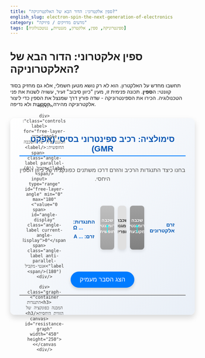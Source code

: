 ```yaml
---
title: "ספין אלקטרוני: הדור הבא של האלקטרוניקה?"
english_slug: electron-spin-the-next-generation-of-electronics
category: "מדעים מדויקים / פיזיקה"
tags: [ספינטרוניקה, ספין, אלקטרון, מגנטיות, ננוטכנולוגיה]
---
```

<h1>ספין אלקטרוני: הדור הבא של האלקטרוניקה?</h1>
<p>תחשבו מחדש על האלקטרון. הוא לא רק נושא מטען חשמלי, אלא גם מחזיק בסוד קוונטי: ה<b>ספין</b>. תכונה פנימית זו, מעין "כיוון סיבוב" זעיר, עשויה לשנות את פני הטכנולוגיה. הכירו את הספינטרוניקה - שדה פורץ דרך שמנצל את הספין כדי ליצור אלקטרוניקה מהירה, חסכונית ולא נדיפה.</p>

<div class="simulation-container">
    <h2>סימולציה: רכיב ספינטרוני בסיסי (אפקט GMR)</h2>
    <p>בחנו כיצד התנגדות הרכיב והזרם דרכו משתנים כפונקציה של כיוון הספין היחסי.</p>
    <div class="device">
        <div class="electron-source">
            <span>זרם<br>אלקטרונים</span>
            <div class="electron-stream">
                 <!-- Electrons will be added/managed by JS for animation -->
             </div>
        </div>
        <div class="layer fixed-layer">
            <div class="layer-label">שכבה פרומגנטית<br>מקובעת</div>
            <div class="magnetization-arrow fixed-arrow">↑</div>
        </div>
        <div class="layer non-magnetic-layer">
            <div class="layer-label">שכבה לא-מגנטית<br>(מפריד)</div>
        </div>
        <div class="layer free-layer">
            <div class="layer-label">שכבה פרומגנטית<br>חופשית</div>
            <div class="magnetization-arrow free-arrow">↑</div>
        </div>
        <div class="electron-output">
            <div class="output-label">התנגדות: <span id="resistance-value">...</span> Ω</div>
             <div class="output-label">זרם: <span id="current-value">...</span> A</div>
        </div>

    </div>

    <div class="controls">
        <label for="free-layer-angle">כיוון המגנטיזציה של השכבה החופשית:</label>
         <span class="angle-label parallel-label">מקביל (0°)</span>
        <input type="range" id="free-layer-angle" min="0" max="180" value="0">
        <span id="angle-display" class="angle-label current-angle-display">0°</span>
        <span class="angle-label anti-parallel-label">אנטי-מקביל (180°)</span>
    </div>

    <div class="graph-container">
        <h3>התנגדות המבנה כפונקציה של הזווית היחסית</h3>
        <canvas id="resistance-graph" width="450" height="250"></canvas>
    </div>
</div>

<style>
    /* Basic Reset and Font */
    .simulation-container * {
        box-sizing: border-box;
    }

    .simulation-container {
        font-family: 'Heebo', sans-serif; /* Example of a better font */
        direction: rtl;
        text-align: center;
        margin: 30px auto;
        border: none; /* Remove basic border */
        padding: 25px;
        max-width: 750px; /* Slightly wider */
        background: linear-gradient(to bottom right, #ffffff, #e9eff7); /* Soft gradient background */
        border-radius: 12px; /* Rounded corners */
        box-shadow: 0 8px 16px rgba(0, 0, 0, 0.15); /* Subtle shadow */
        color: #333;
    }

    .simulation-container h1 {
        color: #004080; /* Deep blue */
        margin-bottom: 15px;
        font-size: 2em;
    }

     .simulation-container h2 {
        color: #0056b3; /* Medium blue */
        margin-top: 20px;
        margin-bottom: 10px;
        font-size: 1.6em;
        border-bottom: 2px solid #007bff; /* Underline */
        display: inline-block; /* Fit underline to text */
        padding-bottom: 5px;
     }

     .simulation-container h3 {
        color: #007bff; /* Brighter blue */
        margin-top: 25px;
        margin-bottom: 15px;
        font-size: 1.3em;
     }

     .simulation-container p {
         font-size: 1.1em;
         line-height: 1.6;
         color: #555;
         margin-bottom: 20px;
     }

    .device {
        display: flex;
        align-items: center;
        justify-content: center;
        margin: 30px 0;
        position: relative;
         height: 180px; /* More height */
        padding: 0 10px; /* Add some padding to ends */
    }

    .electron-source, .electron-output {
        padding: 15px 10px; /* Increased padding */
        font-weight: bold;
        text-align: center;
        width: 120px; /* Wider */
        font-size: 1em;
        color: #0056b3; /* Blue text */
        display: flex;
        flex-direction: column;
        align-items: center;
        justify-content: center;
        position: relative; /* Needed for electron stream positioning */
    }
     .electron-source {
         text-align: right;
          padding-right: 20px;
          width: 150px; /* Even wider source */
     }
     .electron-output {
         text-align: left;
         padding-left: 20px;
         width: 150px; /* Wider output */
     }

    .layer {
        border: none; /* Remove borders, use shadows */
        margin: 0 5px; /* Increased margin */
        padding: 20px 10px; /* Increased padding */
        width: 110px; /* Wider layers */
        text-align: center;
        position: relative;
         height: 120px; /* Fixed height for layers */
         display: flex;
         flex-direction: column;
         justify-content: center;
         align-items: center;
         overflow: hidden;
         border-radius: 8px; /* Rounded layer corners */
         box-shadow: 0 4px 8px rgba(0, 0, 0, 0.1); /* Layer shadow */
    }

    .fixed-layer {
        background: linear-gradient(to bottom, #a0a0a0, #808080); /* Gradient */
        color: #fff; /* White text on dark layer */
    }

    .non-magnetic-layer {
        background-color: #e0e0e0; /* Light gray */
        width: 50px; /* Thinner */
        padding: 20px 8px;
        color: #333;
    }

    .free-layer {
        background: linear-gradient(to bottom, #c0c0c0, #a0a0a0); /* Gradient */
         color: #fff;
    }

    .layer-label {
        font-size: 0.85em; /* Slightly larger font for labels */
        margin-bottom: 8px;
         line-height: 1.3;
         font-weight: bold;
         text-shadow: 0 1px 2px rgba(0,0,0,0.1); /* Text shadow for readability */
    }

    .magnetization-arrow {
        font-size: 2.5em; /* Larger arrow */
        font-weight: bold;
        position: absolute;
        top: 50%;
        left: 50%;
        transform: translate(-50%, -50%);
        transform-origin: center;
        color: #00ffff; /* Cyan for visibility */
         pointer-events: none;
         transition: transform 0.3s ease-out; /* Smooth arrow rotation */
    }

     /* Adjust initial position slightly for better centering */
    .fixed-arrow {
         transform: translate(-50%, -50%) rotate(0deg);
    }

    .free-arrow {
         transform: translate(-50%, -50%) rotate(0deg);
    }


    .output-label {
        font-size: 1em;
        margin-top: 8px; /* Increased margin */
        color: #0056b3;
    }
    .output-label span {
        font-weight: bold;
        color: #007bff; /* Highlight values */
    }


    .controls {
        margin-top: 30px; /* More space */
        margin-bottom: 25px;
        display: flex; /* Use flexbox for alignment */
        align-items: center;
        justify-content: center;
        flex-wrap: wrap; /* Allow wrapping on smaller screens */
    }
    .controls label {
        display: inline-block;
        margin-bottom: 5px; /* Adjust for flex layout */
        font-weight: bold;
        font-size: 1em;
        margin-right: 15px; /* Space after label */
        color: #333;
    }
    .controls input[type="range"] {
        width: 250px; /* Wider slider */
        margin: 0 15px; /* Space around slider */
        vertical-align: middle;
        -webkit-appearance: none; /* Remove default styles */
        appearance: none;
        height: 8px;
        background: #ddd;
        outline: none;
        opacity: 0.7;
        transition: opacity .2s;
        border-radius: 4px;
    }
     .controls input[type="range"]:hover {
         opacity: 1;
     }
     .controls input[type="range"]::-webkit-slider-thumb {
        -webkit-appearance: none;
        appearance: none;
        width: 20px;
        height: 20px;
        background: #007bff;
        cursor: pointer;
        border-radius: 50%;
        box-shadow: 0 2px 4px rgba(0,0,0,0.2);
     }
      .controls input[type="range"]::-moz-range-thumb {
        width: 20px;
        height: 20px;
        background: #007bff;
        cursor: pointer;
        border-radius: 50%;
        box-shadow: 0 2px 4px rgba(0,0,0,0.2);
     }

     .controls .angle-label {
         vertical-align: middle;
         font-size: 0.9em;
         color: #555;
         min-width: 80px; /* Give labels space */
         text-align: center;
     }
     .controls .current-angle-display {
         font-weight: bold;
         color: #007bff; /* Highlight current value */
         font-size: 1.1em;
     }


    .graph-container {
        margin-top: 35px; /* More space */
    }

    canvas {
        border: 1px solid #ccc;
        background-color: #fff;
        border-radius: 8px;
        box-shadow: inset 0 2px 5px rgba(0,0,0,0.05); /* Inner shadow for depth */
    }

     /* Electron flow visualization */
    .electron-flow {
         /* This container spans across the device visually */
         position: absolute;
         top: 50%; /* Vertically center the stream */
         left: 0;
         width: 100%;
         height: 30px; /* Height of the visual stream area */
         transform: translateY(-50%);
         pointer-events: none;
         overflow: hidden;
         /* Background or effects can go here */
         background-color: rgba(0, 123, 255, 0.05); /* Very subtle blue tint */
         border-radius: 15px; /* Rounded flow ends */
    }

     .electron-stream {
         position: absolute;
         top: 0;
         left: 0;
         width: 100%; /* Stream covers the flow container */
         height: 100%;
         display: flex;
         align-items: center;
         opacity: 1; /* Base opacity */
         transition: opacity 0.5s ease-out; /* Smooth opacity transition */
     }

    .electron {
        font-size: 1.5em; /* Larger electrons */
        position: absolute;
        left: 0%;
        /* Animation properties handled by JS */
        color: #00cc00; /* Default color (e.g., spin-up) */
        transition: left linear; /* Smooth position transition */
         text-shadow: 0 0 3px rgba(0, 204, 0, 0.5); /* Subtle glow */
         font-weight: bold;
    }
     .electron.spin-down {
         color: #ff6666; /* Reddish for spin-down */
         text-shadow: 0 0 3px rgba(255, 102, 102, 0.5);
     }


    #toggle-explanation {
        display: block;
        margin: 30px auto 20px auto; /* More space */
        padding: 12px 25px; /* Larger padding */
        font-size: 1.1em; /* Larger font */
        cursor: pointer;
        border: none; /* Remove border */
        background-color: #007bff;
        color: white;
        border-radius: 25px; /* Pill shape */
        transition: background-color 0.3s ease, transform 0.1s ease;
        box-shadow: 0 4px 8px rgba(0, 0, 0, 0.15);
    }
    #toggle-explanation:hover {
        background-color: #0056b3;
        transform: translateY(-2px); /* Lift effect on hover */
    }
     #toggle-explanation:active {
         background-color: #004080;
         transform: translateY(0); /* Press effect */
     }


    .explanation {
        display: none;
        margin-top: 25px;
        padding: 20px; /* More padding */
        border: 1px solid #b3d9ff; /* Lighter border */
        background-color: #e9f7ff; /* Light blue background */
        text-align: right;
        direction: rtl;
        border-radius: 10px; /* Rounded corners */
        box-shadow: 0 4px 8px rgba(0,0,0,0.1);
    }

    .explanation h2 {
        text-align: center;
        margin-bottom: 20px; /* More space */
        color: #0056b3;
        border-bottom: none; /* Remove underline from explanation title */
        font-size: 1.8em;
    }
     .explanation h3 {
         margin-top: 20px; /* More space */
         margin-bottom: 8px;
         color: #007bff;
         border-bottom: 1px dashed #007bff; /* Dashed underline */
         padding-bottom: 4px;
         font-size: 1.2em;
     }
     .explanation p {
         margin-bottom: 15px;
         font-size: 1em; /* Slightly smaller font in explanation */
         color: #444;
     }
     .explanation ul {
         margin-right: 25px; /* More indent */
         list-style-type: disc;
         margin-bottom: 15px;
     }
      .explanation li {
          margin-bottom: 8px; /* More space between list items */
          line-height: 1.5;
          color: #444;
      }
</style>

<button id="toggle-explanation">הצג הסבר מעמיק</button>

<div class="explanation">
    <h2>הסבר מעמיק: הצצה לעולם הספינטרוניקה</h2>

    <h3>מהו ספין אלקטרוני בפשטות?</h3>
    <p>דמיינו אלקטרון לא רק ככדור זעיר עם מטען, אלא גם כבעל "סיבוב פנימי". סיבוב זה אינו תנועה פיזית במרחב אלא תכונה קוונטית יסודית, המכונה ספין. עבור אלקטרונים, הספין יכול להיות בעל שני כיוונים בלבד ביחס לציר חיצוני - לרוב אנו קוראים להם "ספין למעלה" (↑) ו"ספין למטה" (↓). תכונה קבועה זו היא מעין "מצפן" פנימי של האלקטרון.</p>

    <h3>מעבר מאלקטרוניקה לספינטרוניקה: המטען פוגש את הספין</h3>
    <p>בעוד שהאלקטרוניקה המסורתית מתבססת כולה על שליטה בתנועת המטען החשמלי של האלקטרונים (הזרם), הספינטרוניקה מוסיפה מימד נוסף: היכולת לשלוט, למדוד, ולנצל את כיוון הספין עצמו. הספין הופך להיות נושא מידע, בדומה למטען, ואף מעניק יכולות חדשות שלא קיימות באלקטרוניקה הקונבנציונלית.</p>

    <h3>איך עובדים רכיבים ספינטרוניים בסיסיים?</h3>
    <p>הסימולציה מדגימה מבנה דומה לרכיב המנצל את <strong>אפקט ההתנגדות המגנטית הענקית (GMR)</strong>. רכיבים אלו מורכבים משכבות דקות של חומרים שונים, לרוב בקנה מידה ננומטרי:</p>
    <ul>
        <li><strong>שכבה פרומגנטית מקובעת:</strong> שכבה עשויה מחומר מגנטי (כמו ברזל, ניקל, קובלט או סגסוגותיהם) שהמגנטיזציה שלה ("כיוון המצפנים הפנימיים" של האטומים בה) קבועה בכיוון מסוים. שכבה זו משמשת כ"מקטב ספין" - היא מאפשרת לאלקטרונים עם ספין מקביל למגנטיזציה שלה לעבור בקלות יחסית, בעוד אלקטרונים עם ספין אנטי-מקביל נתקלים בהתנגדות גדולה יותר ומתפזרים.</li>
        <li><strong>שכבה לא-מגנטית (מפריד):</strong> שכבה דקה מאוד של חומר לא מגנטי (כמו נחושת) המפרידה בין השכבות הפרומגנטיות. היא דקה מספיק כדי שהאלקטרונים יוכלו לעבור דרכה תוך שמירה על כיוון הספין המקורי שלהם מהשכבה המקובעת.</li>
        <li><strong>שכבה פרומגנטית חופשית:</strong> שכבה פרומגנטית נוספת, אך הפעם כיוון המגנטיזציה שלה יכול להשתנות (למשל, תחת השפעת שדה מגנטי חיצוני או זרם חשמלי). שכבה זו משמשת כ"מנתח ספין" - היא מגיבה לאלקטרונים המגיעים מהשכבה המקובעת בהתאם לכיוון הספין שלהם ביחס למגנטיזציה שלה.</li>
    </ul>

    <h3>הקשר בין ספין להתנגדות (פיזור תלוי ספין)</h3>
    <p>הקסם מתרחש בתוך השכבות הפרומגנטיות. הסיכוי של אלקטרון להתפזר (ולהתנגד בכך לזרימת הזרם) תלוי בכיוון הספין שלו ביחס לכיוון המגנטיזציה של החומר בו הוא נמצא. אלקטרון שספינו "מקביל" למגנטיזציה של השכבה יעבור בה בקלות יחסית (ערוץ התנגדות נמוכה), בעוד אלקטרון שספינו "אנטי-מקביל" למגנטיזציה יתפזר יותר ויחווה התנגדות גבוהה (ערוץ התנגדות גבוהה).</p>

    <h3>אפקט ה-GMR בפעולה: מתג התנגדות ענק</h3>
    <p>אפקט ה-GMR הוא השינוי הדרמטי בהתנגדות הכוללת של המבנה כולו, כתלות בזווית בין כיווני המגנטיזציה של השכבה המקובעת והשכבה החופשית:</p>
    <ul>
        <li><strong>מגנטיזציה מקבילה (זווית 0°):</strong> השכבה המקובעת "מקטבת" את רוב האלקטרונים העוברים דרכה לספין בכיוון מסוים. כיוון שמגנטיזציית השכבה החופשית גם היא באותו כיוון, האלקטרונים המקוטבים עוברים גם דרכה בקלות יחסית דרך ערוץ ההתנגדות הנמוכה בשתי השכבות. <strong>ההתנגדות הכוללת נמוכה, והזרם גבוה.</strong> מצב זה יכול לייצג מידע בינארי, למשל '1'.</li>
        <li><strong>מגנטיזציה אנטי-מקבילה (זווית 180°):</strong> השכבה המקובעת עדיין מקטבת את האלקטרונים לאותו כיוון ספין. אולם, כשהם מגיעים לשכבה החופשית שכיוון המגנטיזציה שלה הפוך, אותם אלקטרונים מקוטבים מוצאים את עצמם עם ספין "אנטי-מקביל" למגנטיזציה של השכבה החופשית. הם חווים פיזור חזק והתנגדות גבוהה מאוד במעבר דרכה. <strong>ההתנגדות הכוללת גבוהה, והזרם נמוך.</strong> מצב זה יכול לייצג '0'.</li>
    </ul>
    <p>השינוי המשמעותי הזה בהתנגדות (מכאן השם "התנגדות מגנטית ענקית") מאפשר לרכיב לשמש כמתג אלקטרוני שנשלט על ידי כיוון המגנטיזציה.</p>

     <h3>עוד אפקט חשוב: TMR (Tunnel Magnetoresistance)</h3>
     <p>עקרון דומה, אך במקום שכבה לא-מגנטית מוליכה, יש שכבה מבודדת דקה במיוחד (עד כדי מנהור קוונטי של אלקטרונים דרכה). גם כאן, מעבר האלקטרונים והתנגדות המבנה תלויים מאוד בכיוון המגנטיזציה היחסי של שתי השכבות הפרומגנטיות הסוגרות על המבודד.</p>

    <h3>איפה פוגשים ספינטרוניקה היום?</h3>
    <ul>
        <li><strong>דיסקים קשיחים (HDD):</strong> טכנולוגיית ה-GMR וה-TMR חוללו מהפכה ביכולת לקרוא מידע מדיסקים קשיחים בצפיפות גבוהה. ראשי הקריאה בדיסקים מודרניים מבוססים על אפקט זה, המזהה שינויים זעירים בשדה המגנטי המייצגים את סיביות המידע.</li>
        <li><strong>זיכרון MRAM:</strong> סוג מבטיח של זיכרון מחשב לא-נדיף (המידע נשמר גם ללא חשמל) המשתמש בתאי TMR לאחסון ביטים. ל-MRAM פוטנציאל להיות מהיר, חסכוני ובעל צפיפות גבוהה.</li>
    </ul>

    <h3>עתיד מבטיח</h3>
    <p>הספינטרוניקה עדיין בחיתוליה יחסית לאלקטרוניקה, אך היא מציעה דרכים חדשות לעבד מידע ואף פותחת פתח לחישובים קוונטיים. היכולת לשלוט גם במטען וגם בספין באותו התקן עשויה להוביל לרכיבים אלקטרוניים בעלי ביצועים ויעילות חסרי תקדים.</p>
</div>

<script>
    const angleControl = document.getElementById('free-layer-angle');
    const angleDisplay = document.getElementById('angle-display');
    const freeArrow = document.querySelector('.free-arrow');
    const resistanceValueSpan = document.getElementById('resistance-value');
    const currentValueSpan = document.getElementById('current-value');
    const explanationDiv = document.querySelector('.explanation');
    const toggleButton = document.getElementById('toggle-explanation');
    const canvas = document.getElementById('resistance-graph');
    const ctx = canvas.getContext('2d');
    const electronStreamContainer = document.querySelector('.electron-stream'); // Container for electron divs
    const electronSourceDiv = document.querySelector('.electron-source'); // Source div for stream start point

    const R_min = 80; // Minimum resistance (arbitrary units) - adjusted for better range
    const R_max = 300; // Maximum resistance (arbitrary units) - increased range for visual effect
    const V_supply = 1; // Constant voltage supply (arbitrary units, e.g., Volts)
    const animationDurationMin = 1.5; // seconds - for high current (low R)
    const animationDurationMax = 6; // seconds - for low current (high R)
    const numberOfElectrons = 8; // Number of electrons to simulate in the stream

    // --- Electron Animation Setup ---
    // Create electron elements dynamically
    for (let i = 0; i < numberOfElectrons; i++) {
        const electron = document.createElement('div');
        electron.classList.add('electron');
        // Assign alternating spins for visual variety
        if (i % 2 === 0) {
            electron.classList.add('spin-up');
            electron.textContent = '↑';
        } else {
            electron.classList.add('spin-down');
            electron.textContent = '↓';
        }
        // Set initial random positions and stagger animations
        const delay = (i / numberOfElectrons) * (animationDurationMax * 0.8); // Stagger delays
        electron.style.transitionDelay = `${delay}s`;
        electron.style.left = `-20px`; // Start off-screen
        electronStreamContainer.appendChild(electron);
    }

     const electrons = electronStreamContainer.querySelectorAll('.electron');

     // Function to start electron animation
     function startElectronAnimation(duration) {
         electrons.forEach((electron, index) => {
             // Remove existing transition to reset position instantly before starting new one
            electron.style.transition = 'none';
            electron.style.left = '-20px'; // Reset position to start

            // Use requestAnimationFrame to re-enable transition after reset
            requestAnimationFrame(() => {
                requestAnimationFrame(() => { // Double RAF for guaranteed transition reset
                    electron.style.transition = `left linear ${duration}s`;
                    electron.style.left = 'calc(100% + 20px)'; // Move to end
                });
            });
         });
     }

     // Function to restart electron animation with updated duration
     function restartElectronAnimation(duration) {
         // Stop current animations by resetting transition and position
         electrons.forEach(electron => {
             electron.style.transition = 'none';
             // Capture current computed left before changing
             const currentLeft = getComputedStyle(electron).left;
             electron.style.left = currentLeft; // Set left to its current computed value
         });

         // Use a small timeout or RAF to ensure the style change registers before applying new transition
         requestAnimationFrame(() => {
             electrons.forEach((electron, index) => {
                 // Calculate how far into the animation the electron was (based on current 'left')
                 // This is complex because 'left' is in px and depends on container width.
                 // A simpler approach is to just restart with staggered delays, which is visually acceptable.

                 // Calculate a new delay based on its current position relative to stream width
                 const streamWidth = electronStreamContainer.offsetWidth;
                 const currentLeftPx = parseFloat(getComputedStyle(electron).left);
                 const progress = (currentLeftPx + 20) / (streamWidth + 40); // Normalize position [0, 1]

                 // Ensure progress is within [0, 1]
                 const safeProgress = Math.max(0, Math.min(1, progress));

                 // Calculate remaining time based on progress
                 const remainingTime = duration * (1 - safeProgress);

                 // Set the transition with the new duration and a potential delay offset
                 electron.style.transition = `left linear ${duration}s`;
                 // To make it look like it continues, set the delay to the remaining time but negative.
                 // If an electron was 50% through a 4s animation, its remaining time is 2s.
                 // Setting transitionDelay to -2s makes it start 2s *into* the 4s animation, effectively continuing.
                 electron.style.transitionDelay = `-${remainingTime}s`; // Start animation from current 'logical' position


                 // Set the final position
                 electron.style.left = 'calc(100% + 20px)';

                  // Add an event listener to loop the animation
                 electron.addEventListener('transitionend', function handler() {
                    // When one animation ends, reset its position and start again with a full duration and delay
                    electron.style.transition = 'none';
                    electron.style.left = '-20px';

                    requestAnimationFrame(() => {
                        requestAnimationFrame(() => {
                             electron.style.transition = `left linear ${duration}s`;
                             // Randomize start delay slightly to avoid clumping over time
                             const randomDelay = Math.random() * duration * 0.2; // up to 20% of duration
                             electron.style.transitionDelay = `${randomDelay}s`;
                             electron.style.left = 'calc(100% + 20px)';
                        });
                    });
                     // Remove the event listener so it doesn't fire multiple times for the same electron
                     electron.removeEventListener('transitionend', handler);
                 });
             });
         });
     }


    // Function to calculate resistance based on relative angle (0-180 degrees)
    // Using R = R_min + (R_max - R_min) * sin^2(angle / 2)
    function calculateResistance(angle) {
        const angleInRadians = angle * Math.PI / 180;
        const sinSqHalfAngle = Math.sin(angleInRadians / 2) ** 2;
        return R_min + (R_max - R_min) * sinSqHalfAngle;
    }

    // Function to calculate current based on resistance (Ohm's Law: I = V/R)
    function calculateCurrent(resistance) {
        if (resistance <= 0) return V_supply / 0.001; // Prevent division by zero, return a large value
        return V_supply / resistance;
    }

    // Function to update simulation display
    function updateSimulation(angle) {
        // Update free arrow rotation
        freeArrow.style.transform = `translate(-50%, -50%) rotate(${angle}deg)`;
        angleDisplay.textContent = `${angle}°`;

        // Calculate and display resistance and current
        const resistance = calculateResistance(angle);
        const current = calculateCurrent(resistance);

        resistanceValueSpan.textContent = resistance.toFixed(1);
        currentValueSpan.textContent = current.toFixed(3);

        // Update visual flow cue: Electron animation speed and opacity
        // Map current [V_supply/R_max, V_supply/R_min] to animation duration [durationMax, durationMin]
        const currentRange = (V_supply/R_min) - (V_supply/R_max);
        const normalizedCurrent = (current - (V_supply/R_max)) / currentRange; // 0 for min current, 1 for max current

        // Map normalized current [0, 1] to duration [durationMax, durationMin]
        const animationDuration = animationDurationMax - normalizedCurrent * (animationDurationMax - animationDurationMin);
        // Ensure duration is within bounds
        const safeDuration = Math.max(animationDurationMin, Math.min(animationDurationMax, animationDuration));

        // Map normalized current [0, 1] to opacity [0.4, 1]
        const opacity = 0.4 + normalizedCurrent * 0.6; // Opacity from 0.4 (low current) to 1 (high current)
        electronStreamContainer.style.opacity = opacity;

        // Restart electron animations with the new duration
        restartElectronAnimation(safeDuration);


        // Update graph
        drawGraph(angle, resistance);
    }

    // Graph drawing function
    function drawGraph(currentAngle, currentResistance) {
        ctx.clearRect(0, 0, canvas.width, canvas.height);

        // Graph dimensions and padding
        const padding = 40; // More padding for labels
        const graphWidth = canvas.width - 2 * padding;
        const graphHeight = canvas.height - 2 * padding;
        const originX = padding;
        const originY = canvas.height - padding;

        // Draw Axes
        ctx.beginPath();
        ctx.moveTo(originX, padding); // Y-axis start (Resistance)
        ctx.lineTo(originX, originY); // Y-axis end
        ctx.lineTo(canvas.width - padding, originY); // X-axis end (Angle)
        ctx.strokeStyle = '#555';
        ctx.lineWidth = 1.5;
        ctx.stroke();

        // Labels
        ctx.font = '14px Arial';
        ctx.fillStyle = '#333';
        ctx.textAlign = 'center';
        ctx.fillText('זווית יחסית (°)', originX + graphWidth / 2, canvas.height - padding / 2 + 10);
        ctx.save();
        ctx.translate(padding / 2 - 5, originY - graphHeight / 2); // Adjusted position for Y label
        ctx.rotate(-Math.PI / 2);
        ctx.textAlign = 'center';
        ctx.fillText('התנגדות (Ω)', 0, 0);
        ctx.restore();

        // X-axis ticks (0, 90, 180)
        ctx.textAlign = 'center';
        ctx.fillText('0', originX, originY + 18);
        ctx.fillText('90', originX + graphWidth / 2, originY + 18);
        ctx.fillText('180', originX + graphWidth, originY + 18);

        // Y-axis ticks (R_min, R_max)
        ctx.textAlign = 'right';
        ctx.textBaseline = 'middle';

         // Mapping Resistance values [R_min, R_max] to Y coordinates [originY, padding]
         const resistanceRange = R_max - R_min;
         const yRange = originY - padding;

         const getYpos = (resistance) => {
             if (resistanceRange === 0) return originY; // Avoid division by zero if R_min == R_max
              // Linear mapping: R_min maps to originY, R_max maps to padding
             return originY - (resistance - R_min) / resistanceRange * yRange;
         }

        ctx.fillText(R_min.toFixed(0), originX - 8, getYpos(R_min));
        ctx.fillText(R_max.toFixed(0), originX - 8, getYpos(R_max));
         ctx.textBaseline = 'alphabetic'; // Reset baseline


        // Draw the resistance curve
        ctx.beginPath();
        ctx.strokeStyle = '#007bff';
        ctx.lineWidth = 3; // Thicker line

        for (let angle = 0; angle <= 180; angle += 1) { // More points for smoothness
            const resistance = calculateResistance(angle);
            const x = originX + (angle / 180) * graphWidth;
            const y = getYpos(resistance);

            if (angle === 0) {
                ctx.moveTo(x, y);
            } else {
                ctx.lineTo(x, y);
            }
        }
        ctx.stroke();

        // Draw current point on the graph
        ctx.beginPath();
        const currentX = originX + (currentAngle / 180) * graphWidth;
        const currentResistanceY = getYpos(currentResistance);
        ctx.arc(currentX, currentResistanceY, 6, 0, Math.PI * 2); // Larger point
        ctx.fillStyle = 'red';
        ctx.shadowBlur = 8; // Add glow to the point
        ctx.shadowColor = 'red';
        ctx.fill();
        ctx.closePath();

        // Draw a vertical line from the point to the x-axis
        ctx.beginPath();
        ctx.strokeStyle = 'red';
        ctx.lineWidth = 1.5;
        ctx.setLineDash([4, 4]); // Dashed line
        ctx.moveTo(currentX, currentResistanceY);
        ctx.lineTo(currentX, originY);
        ctx.stroke();
        ctx.setLineDash([]); // Reset line style
        ctx.shadowBlur = 0; // Reset shadow
    }


    // Event listener for slider
    angleControl.addEventListener('input', (event) => {
        const angle = parseInt(event.target.value);
        updateSimulation(angle);
    });

    // Event listener for toggle button
    toggleButton.addEventListener('click', () => {
        const isHidden = explanationDiv.style.display === 'none' || explanationDiv.style.display === '';
        explanationDiv.style.display = isHidden ? 'block' : 'none';
        toggleButton.textContent = isHidden ? 'הסתר הסבר מעמיק' : 'הצג הסבר מעמיק';
    });

    // Initial setup
    updateSimulation(parseInt(angleControl.value)); // Update on page load
     // Start the electron animation loop initially
     startElectronAnimation(animationDurationMax); // Start with slowest animation

     // Make electrons loop when they finish the transition
    electrons.forEach(electron => {
        electron.addEventListener('transitionend', function handler() {
            // When one animation ends, reset its position and start again
            const currentDuration = parseFloat(electron.style.transitionDuration); // Get current speed
            electron.style.transition = 'none'; // Remove transition to reset instantly
            electron.style.left = '-20px'; // Reset position to start

            // Use requestAnimationFrame to re-enable transition after reset
            requestAnimationFrame(() => {
                 requestAnimationFrame(() => { // Double RAF for guaranteed transition reset
                    electron.style.transition = `left linear ${currentDuration}s`;
                    // Randomize start delay slightly to avoid clumping over time
                    const randomDelay = Math.random() * currentDuration * 0.2; // up to 20% of duration
                    electron.style.transitionDelay = `${randomDelay}s`;
                    electron.style.left = 'calc(100% + 20px)'; // Move to end
                 });
            });
        });
    });

</script>
---
```
